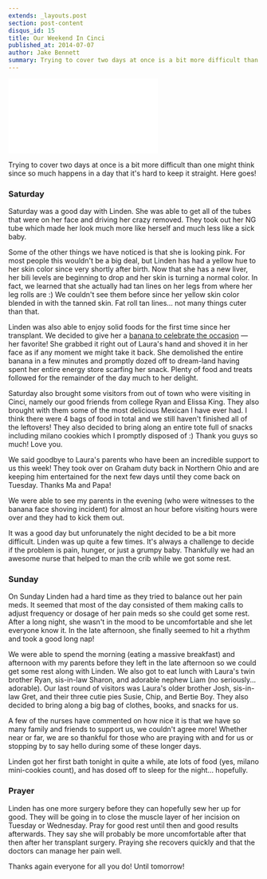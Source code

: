 ```yaml
---
extends: _layouts.post
section: post-content
disqus_id: 15
title: Our Weekend In Cinci
published_at: 2014-07-07
author: Jake Bennett
summary: Trying to cover two days at once is a bit more difficult than one might think since so much happens in a day that it's hard to keep it straight. Here goes! Saturday Saturday was a good day with Linden. She was able to get all of the tubes that…
---
```


<div id=\"video\"></div>

<iframe src=\"//player.vimeo.com/video/100126864\" width=\"1000\" height=\"562\" frameborder=\"0\" webkitallowfullscreen mozallowfullscreen allowfullscreen></iframe>

Trying to cover two days at once is a bit more difficult than one might think since so much happens in a day that it's hard to keep it straight. Here goes!

### Saturday

Saturday was a good day with Linden. She was able to get all of the tubes that were on her face and driving her crazy removed. They took out her NG tube which made her look much more like herself and much less like a sick baby.

Some of the other things we have noticed is that she is looking pink. For most people this wouldn't be a big deal, but Linden has had a yellow hue to her skin color since very shortly after birth. Now that she has a new liver, her bili levels are beginning to drop and her skin is turning a normal color. In fact, we learned that she actually had tan lines on her legs from where her leg rolls are :) We couldn't see them before since her yellow skin color blended in with the tanned skin. Fat roll tan lines... not many things cuter than that.

Linden was also able to enjoy solid foods for the first time since her transplant. We decided to give her a [banana to celebrate the occasion](#video) — her favorite! She grabbed it right out of Laura's hand and shoved it in her face as if any moment we might take it back. She demolished the entire banana in a few minutes and promptly dozed off to dream-land having spent her entire energy store scarfing her snack. Plenty of food and treats followed for the remainder of the day much to her delight.

Saturday also brought some visitors from out of town who were visiting in Cinci, namely our good friends from college Ryan and Elissa King. They also brought with them some of the most delicious Mexican I have ever had. I think there were 4 bags of food in total and we still haven't finished all of the leftovers! They also decided to bring along an entire tote full of snacks including milano cookies which I promptly disposed of :) Thank you guys so much! Love you.

We said goodbye to Laura's parents who have been an incredible support to us this week! They took over on Graham duty back in Northern Ohio and are keeping him entertained for the next few days until they come back on Tuesday. Thanks Ma and Papa!

We were able to see my parents in the evening (who were witnesses to the banana face shoving incident) for almost an hour before visiting hours were over and they had to kick them out. 

It was a good day but unforunately the night decided to be a bit more difficult. Linden was up quite a few times. It's always a challenge to decide if the problem is pain, hunger, or just a grumpy baby. Thankfully we had an awesome nurse that helped to man the crib while we got some rest. 

### Sunday

On Sunday Linden had a hard time as they tried to balance out her pain meds. It seemed that most of the day consisted of them making calls to adjust frequency or dosage of her pain meds so she could get some rest. After a long night, she wasn't in the mood to be uncomfortable and she let everyone know it. In the late afternoon, she finally seemed to hit a rhythm and took a good long nap!

We were able to spend the morning (eating a massive breakfast) and afternoon with my parents before they left in the late afternoon so we could get some rest along with Linden. We also got to eat lunch with Laura's twin brother Ryan, sis-in-law Sharon, and adorable nephew Liam (no seriously... adorable). Our last round of visitors was Laura's older brother Josh, sis-in-law Gret, and their three cutie pies Susie, Chip, and Bertie Boy. They also decided to bring along a big bag of clothes, books, and snacks for us.

A few of the nurses have commented on how nice it is that we have so many family and friends to support us, we couldn't agree more! Whether near or far, we are so thankful for those who are praying with and for us or stopping by to say hello during some of these longer days.

Linden got her first bath tonight in quite a while, ate lots of food (yes, milano mini-cookies count), and has dosed off to sleep for the night... hopefully.

### Prayer

Linden has one more surgery before they can hopefully sew her up for good. They will be going in to close the muscle layer of her incision on Tuesday or Wednesday. Pray for good rest until then and good results afterwards. They say she will probably be more uncomfortable after that then after her transplant surgery. Praying she recovers quickly and that the doctors can manage her pain well.

Thanks again everyone for all you do! Until tomorrow!